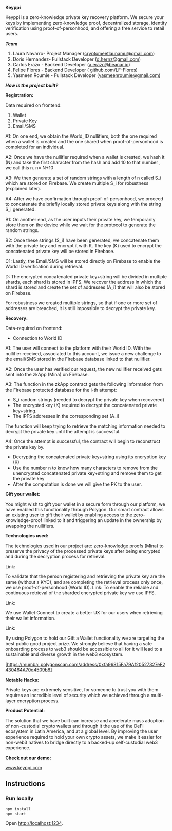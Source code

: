 **Keyppi** 

Keyppi is a zero-knowledge private key recovery platform. We secure your keys by implementing zero-knowledge proof, decentralized storage, identity verification using proof-of-personhood, and offering a free service to retail users.

***Team***
1. Laura Navarro- Project Manager (cryptomeetlaunamu@gmail.com)
2. Doris Hernandez- Fullstack Developer (d.hernz@gmail.com)
3. Carlos Erazo - Backend Developer (a.erazo@beanar.io)
4. Felipe Flores - Backend Developer ( github.com/LF-Flores)
5. Yasmeen Roumie - Fullstack Developer (yasmeenroumie@gmail.com)

***How is the project built?***

**Registration:** 

Data required on frontend: 

1. Wallet 
2. Private Key
3. Email/SMS

A1: On one end, we obtain the World_ID  nullifiers, both the one required when a wallet is created and the one shared when proof-of-personhood is completed for an individual.

A2: Once we have the nullifier required when a wallet is created, we hash it (N) and take the first character from the hash and add 10 to that number , we call this n. n= N+10 

A3: We then generate a set of random strings with a length of n called S_i which are stored on Firebase. We create multiple S_i for robustness (explained later).

A4: After we have confirmation through proof-of-personhood, we proceed to concatenate the briefly locally stored private keys along with the string S_i generated. 

B1: On another end, as the user inputs their private key, we temporarily store them on the device while we wait for the protocol to generate the random strings. 

B2: Once these strings (S_i) have been generated, we concatenate them with the private key and encrypt it with K. The key (K) used to encrypt the concatenated private key will be stored in Firebase. 

C1: Lastly, the Email/SMS will be stored directly on Firebase to enable the World ID verification during retrieval.

D: The encrypted concatenated private key+string will be divided in multiple shards, each shard is stored in IPFS. We recover the address in which the shard is stored and create the set of addresses (A_i) that will also be stored on Firebase. 

For robustness we created multiple strings, so that if one or more set of addresses are breached, it is still impossible to decrypt the private key.

**Recovery:**

Data-required on frontend:

- Connection to World ID

A1: The user will connect to the platform with their World ID. With the nullifier received, associated to this account, we issue a new challenge to the email/SMS stored in the Firebase database linked to that nullifier.   

A2: Once the user has verified our request, the new nullifier received gets sent into the zkApp (Mina) on Firebase.

A3: The function in the zkApp contract gets the following information from the Firebase protected database for the i-th attempt:

- S_i random strings (needed to decrypt the private key when recovered)
- The encrypted key (K) required to decrypt the concatenated private key+string.
- The IPFS addresses in the corresponding set (A_i)

The function will keep trying to retrieve the matching information needed to decrypt the private key until the attempt is successful. 

A4: Once the attempt is successful, the contract will begin to reconstruct the private key by.

- Decrypting the concatenated private key+string using its encryption key (K)
- Use the number n to know how many characters to remove from the unencrypted concatenated private key+string and remove them to get the private key
- After the computation is done we will give the PK to the user.

**Gift your wallet:**

You might wish to gift your wallet in a secure form through our platform, we have enabled this functionality through Polygon. Our smart contract allows an existing user to gift their wallet by enabling access to the zero-knowledge-proof linked to it and triggering an update in the ownership by swapping the nullifiers.

**Technologies used:**

The technologies used in our project are: zero-knowledge proofs (Mina) to preserve the privacy of the processed private keys after being encrypted and during the decryption process for retrieval. 

Link: 

To validate that the person registering and retrieving the private key are the same (without a KYC), and are completing the retrieval process only once, we use proof-of-personhood (World ID). 
Link:
To enable the reliable and continuous retrieval of the sharded encrypted private key we use IPFS. 

Link:

We use Wallet Connect to create a better UX for our users when retrieving their wallet information.

Link: 

By using Polygon to hold our Gift a Wallet functionality we are targeting the best public good project prize. We strongly believe that having a safe onboarding process to web3 should be accessible to all for it will lead to a sustainable and diverse growth in the web3 ecosystem. 

[https://mumbai.polygonscan.com/address/0xfa96815Fa79Af20527327eF2430464A70d4509b8]

**Notable Hacks:**

Private keys are extremely sensitive, for someone to trust you with them requires an incredible level of security which we achieved through a multi-layer encryption process. 

**Product Potential:**

The solution that we have built can increase and accelerate mass adoption of non-custodial crypto wallets and through it the use of the DeFi ecosystem in Latin America, and at a global level. By improving the user experience required to hold your own crypto assets, we make it easier for non-web3 natives to bridge directly to a backed-up self-custodial web3 experience.

**Check out our demo:**

www.keyppi.com

## Instructions

### Run locally
```
npm install
npm start
```
Open [http://localhost:1234](http://localhost:1234).

